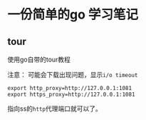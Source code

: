 # 一份简单的go 学习笔记

## tour
使用go自带的tour教程

注意： 可能会下载出现问题，显示`i/o timeout`

```shell
export http_proxy=http://127.0.0.1:1081
export https_proxy=http://127.0.0.1:1081
```
指向ss的`http`代理端口就可以了。
